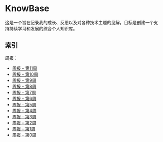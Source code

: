 # KnowBase

这是一个旨在记录我的成长、反思以及对各种技术主题的见解，目标是创建一个支持持续学习和发展的综合个人知识库。

## 索引

周报：

- [周报 - 第11周](Weeks/周报%20-%20第11周.md)
- [周报 - 第10周](Weeks/周报%20-%20第10周.md)
- [周报 - 第9周](Weeks/周报%20-%20第9周.md)
- [周报 - 第8周](Weeks/周报%20-%20第8周.md)
- [周报 - 第7周](Weeks/周报%20-%20第7周.md)
- [周报 - 第6周](Weeks/周报%20-%20第6周.md)
- [周报 - 第5周](Weeks/周报%20-%20第5周.md)
- [周报 - 第4周](Weeks/周报%20-%20第4周.md)
- [周报 - 第3周](Weeks/周报%20-%20第3周.md)
- [周报 - 第2周](Weeks/周报%20-%20第2周.md)
- [周报 - 第1周](Weeks/周报%20-%20第1周.md)
- [周报 - 第0周](Weeks/周报%20-%20第0周.md)
